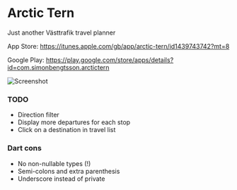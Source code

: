 # Arctic Tern

Just another Västtrafik travel planner

App Store: https://itunes.apple.com/gb/app/arctic-tern/id1439743742?mt=8

Google Play: https://play.google.com/store/apps/details?id=com.simonbengtsson.arctictern

![Screenshot](https://is5-ssl.mzstatic.com/image/thumb/Purple128/v4/0a/75/55/0a755505-f237-7894-201d-7cf30bc9e023/pr_source.png/460x0w.png)

### TODO
- Direction filter
- Display more departures for each stop
- Click on a destination in travel list

### Dart cons
- No non-nullable types (!)
- Semi-colons and extra parenthesis
- Underscore instead of private
